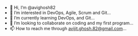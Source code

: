 - 👋 Hi, I’m @avighosh82
- 👀 I’m interested in DevOps, Agile, Scrum and Git...
- 🌱 I’m currently learning DevOps, and Git...
- 💞️ I’m looking to collaborate on coding and my first program...
- 📫 How to reach me through avijit.ghosh.82@gmail.com...

<!---
avighosh82/avighosh82 is a ✨ special ✨ repository because its `README.md` (this file) appears on your GitHub profile.
You can click the Preview link to take a look at your changes.
--->
